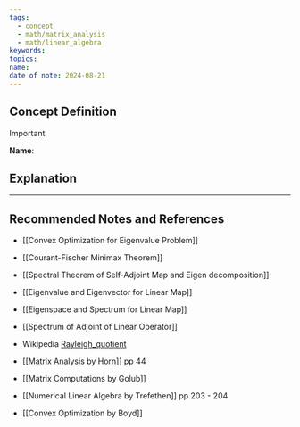 ```yaml
---
tags:
  - concept
  - math/matrix_analysis
  - math/linear_algebra
keywords: 
topics: 
name: 
date of note: 2024-08-21
---
```


## Concept Definition

>[!important]
>**Name**: 



## Explanation





-----------
##  Recommended Notes and References

- [[Convex Optimization for Eigenvalue Problem]]

- [[Courant-Fischer Minimax Theorem]]
- [[Spectral Theorem of Self-Adjoint Map and Eigen decomposition]]
- [[Eigenvalue and Eigenvector for Linear Map]]
- [[Eigenspace and Spectrum for Linear Map]]
- [[Spectrum of Adjoint of Linear Operator]]



- Wikipedia [Rayleigh_quotient](https://en.wikipedia.org/wiki/Rayleigh_quotient)
- [[Matrix Analysis by Horn]] pp 44
- [[Matrix Computations by Golub]]
- [[Numerical Linear Algebra by Trefethen]] pp 203 - 204
- [[Convex Optimization by Boyd]]